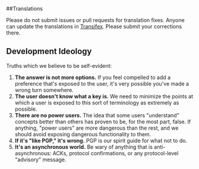 ##Translations

Please do not submit issues or pull requests for translation fixes. Anyone can update the translations in [Transifex](https://www.transifex.com/projects/p/textsecure-official/). Please submit your corrections there.

## Development Ideology

Truths which we believe to be self-evident:

1. **The answer is not more options.**  If you feel compelled to add a
   preference that's exposed to the user, it's very possible you've made
   a wrong turn somewhere.
1. **The user doesn't know what a key is.**  We need to minimize the points
   at which a user is exposed to this sort of terminology as extremely as
   possible.
1. **There are no power users.** The idea that some users "understand"
   concepts better than others has proven to be, for the most part, false.
   If anything, "power users" are more dangerous than the rest, and we
   should avoid exposing dangerous functionality to them.
1. **If it's "like PGP," it's wrong.**  PGP is our spirit guide for what
   not to do.
1. **It's an asynchronous world.**  Be wary of anything that is
   anti-asynchronous: ACKs, protocol confirmations, or any protocol-level
   "advisory" message.

